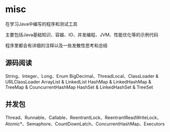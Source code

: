 # misc

在学习Java中编写的程序和测试工具

主要包括Java基础知识、容器、IO、并发编程、JVM、性能优化等的示例代码

程序里都会有详细的注释以及一些发散性思考和总结


## 源码阅读
String、Integer、Long、Enum
BigDecimal、ThreadLocal、ClassLoader & URLClassLoader
ArrayList & LinkedList
HashMap & LinkedHashMap & TreeMap & CouncurrentHashMap
HashSet & LinkedHashSet & TreeSet

## 并发包
Thread、Runnable、Callable、ReentrantLock、ReentrantReadWriteLock、Atomic*、Semaphore、CountDownLatch、ConcurrentHashMap、Executors
 
